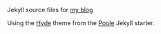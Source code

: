 Jekyll source files for [my blog](http://connorsmith.github.io)

Using the [Hyde](https://github.com/poole/hyde) theme from the [Poole](http://getpoole.com/) Jekyll starter.